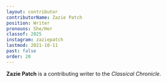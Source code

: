 ```yaml
---
layout: contributor
contributorName: Zazie Patch
position: Writer
pronouns: She/Her
classof: 2025
instagram: zaziepatch
lastmod: 2021-10-11
past: false
order: 20
---
```

**Zazie Patch** is a contributing writer to the *Classical Chronicle*.

